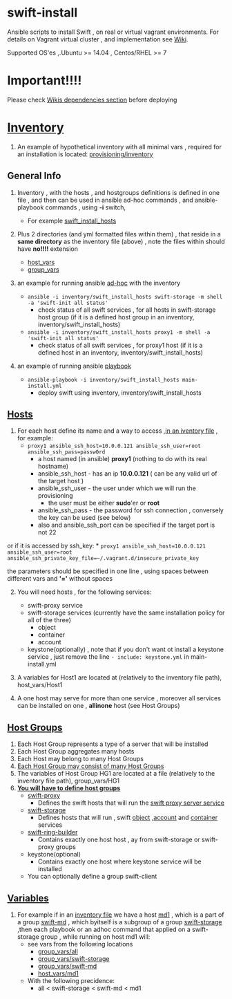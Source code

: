 # swift-install
Ansible scripts to install Swift , on real or virtual vagrant environments. For details on Vagrant virtual cluster , and implementation see [Wiki](https://github.com/Open-I-Beam/swift-install/wiki).

Supported OS'es ,.Ubuntu >= 14.04 , Centos/RHEL >= 7

# Important!!!!   
Please check [Wikis dependencies section](https://github.com/Open-I-Beam/swift-install/wiki/Dependencies) before deploying 

# [Inventory](http://docs.ansible.com/intro_inventory.html)
1. An example of hypothetical inventory with all minimal vars , required for an installation is located:     [provisioning/inventory](https://github.com/Open-I-Beam/swift-install/tree/master/provisioning/inventory)

## General Info
1. Inventory , with the hosts , and hostgroups definitions is defined in one file , and then can be used in ansible ad-hoc commands , and ansible-playbook commands , using **-i** switch, 
    * For example [swift_install_hosts](https://github.com/Open-I-Beam/swift-install/blob/master/provisioning/inventory/swift_install_hosts)

2. Plus 2 directories (and yml formatted files within them) , that reside in a **same directory** as the inventory file (above) , note the files within should have **no!!!!** extension
    * [host_vars](https://github.com/Open-I-Beam/swift-install/tree/master/provisioning/inventory/host_vars)
    * [group_vars](https://github.com/Open-I-Beam/swift-install/tree/master/provisioning/inventory/group_vars)

3. an example for running ansible [ad-hoc](http://docs.ansible.com/intro_adhoc.html) with the inventory
    * ```ansible -i inventory/swift_install_hosts swift-storage -m shell -a 'swift-init all status'```
       * check status of all swift services , for all hosts in swift-storage host group (if it is a defined host group in an inventory, inventory/swift_install_hosts)
    * ```ansible -i inventory/swift_install_hosts proxy1 -m shell -a 'swift-init all status'```
       * check status of all swift services , for proxy1 host (if it is a defined host in an inventory, inventory/swift_install_hosts)

4. an example of running ansible [playbook](http://docs.ansible.com/playbooks.html)
    * ```ansible-playbook -i inventory/swift_install_hosts main-install.yml```
        * deploy swift using inventory, inventory/swift_install_hosts

## [Hosts](http://docs.ansible.com/intro_inventory.html#hosts-and-groups)
1. For each host define its name and a way to access ,[in an iventory file](https://github.com/Open-I-Beam/swift-install/blob/master/provisioning/inventory/swift_install_hosts) , for example:
     * ```proxy1 ansible_ssh_host=10.0.0.121 ansible_ssh_user=root ansible_ssh_pass=passw0rd```
         * a host named (in ansible) **proxy1** (nothing to do with its real hostname)
         * ansible_ssh_host - has an ip **10.0.0.121** ( can be any valid url of the target host )
         * ansible_ssh_user - the user under which we will run the provisioning
             * the user must be either **sudo**'er or **root**
         * ansible_ssh_pass - the password for ssh connection , conversely the key can be used (see below)
         * also and ansible_ssh_port can be specified if the target port is not 22
         

  or if it is accessed by ssh_key:
     * ```proxy1 ansible_ssh_host=10.0.0.121 ansible_ssh_user=root ansible_ssh_private_key_file=~/.vagrant.d/insecure_private_key```
  
  the parameters should be specified in one line , using spaces between different vars and **'='** without spaces
  
2. You will need hosts , for the following services:
     * swift-proxy service
     * swift-storage services (currently have the same installation policy for all of the three)
         * object  
         * container
         * account
     * keystone(optionally) , note that if you don't want ot install a keystone service , just remove the line ```- include: keystone.yml``` in main-install.yml

3. A variables for Host1 are located at (relatively to the inventory file path), host_vars/Host1 

4. A one host may serve for more than one service , moreover all services can be installed on one , **allinone** host (see Host Groups)


## [Host Groups](http://docs.ansible.com/intro_inventory.html#hosts-and-groups)
1. Each Host Group represents a type of a server that will be installed
2. Each Host Group aggregates many hosts
3. Each Host may belong to many Host Groups
4. [Each Host Group may consist of many Host Groups](http://docs.ansible.com/intro_inventory.html#groups-of-groups-and-group-variables)
5. The variables of Host Group HG1 are located at a file (relatively to the inventory file path), group_vars/HG1
6. [**You will have to define host groups**](https://github.com/Open-I-Beam/swift-install/blob/master/provisioning/inventory/swift_install_hosts)
    * [swift-proxy](https://github.com/Open-I-Beam/swift-install/blob/master/provisioning/inventory/group_vars/swift-proxy)
        * Defines the swift hosts that will run the [swift proxy server service](http://docs.openstack.org/juno/config-reference/content/proxy-server-configuration.html) 
    * [swift-storage](https://github.com/Open-I-Beam/swift-install/blob/master/provisioning/inventory/group_vars/swift-storage)
        * Defines hosts that will run , swift [object](http://docs.openstack.org/juno/config-reference/content/object-server-configuration.html) ,[account](http://docs.openstack.org/juno/config-reference/content/account-server-configuration.html) and [container](http://docs.openstack.org/juno/config-reference/content/container-server-configuration.html) services 
    * [swift-ring-builder](https://github.com/Open-I-Beam/swift-install/blob/master/provisioning/inventory/group_vars/swift-ring-builder)
        * Contains exactly one host host , ay from swift-storage or swift-proxy groups
    * keystone(optional)
        * Contains exactly one host where keystone service will be installed 
    * You can optionally define a group swift-client


## [Variables](http://docs.ansible.com/playbooks_variables.html)
1. For example if in an [inventory file](https://github.com/Open-I-Beam/swift-install/blob/master/provisioning/inventory/swift_install_hosts) we have a host [md1](https://github.com/Open-I-Beam/swift-install/blob/master/provisioning/inventory/host_vars/md1) , which is a part of a group [swift-md](https://github.com/Open-I-Beam/swift-install/blob/master/provisioning/inventory/group_vars/swift-md) , which byitself is a subgroup of a group [swift-storage](https://github.com/Open-I-Beam/swift-install/blob/master/provisioning/inventory/group_vars/swift-storage) ,then each playbook or an adhoc command that applied on a swift-storage group , while running on host md1 will:
    * see vars from the following locations
        * [group_vars/all](https://github.com/Open-I-Beam/swift-install/blob/master/provisioning/inventory/group_vars/all)
        * [group_vars/swift-storage](https://github.com/Open-I-Beam/swift-install/blob/master/provisioning/inventory/group_vars/swift-storage)
        * [group_vars/swift-md](https://github.com/Open-I-Beam/swift-install/blob/master/provisioning/inventory/group_vars/swift-md)
        * [host_vars/md1](https://github.com/Open-I-Beam/swift-install/blob/master/provisioning/inventory/host_vars/md1)
    * With the following precidence:
        * all < swift-storage < swift-md < md1 


